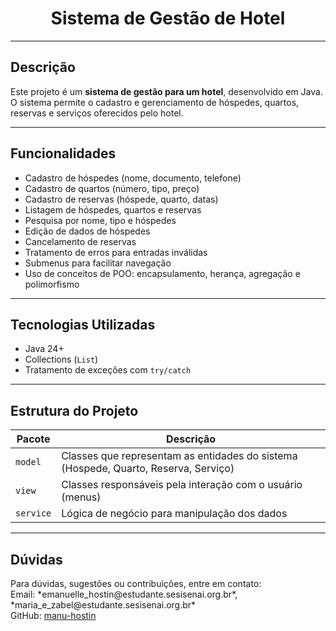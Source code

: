 <h1 style="text-align: center;">Sistema de Gestão de Hotel</h1>

---

## Descrição

Este projeto é um **sistema de gestão para um hotel**, desenvolvido em Java. O sistema permite o cadastro e gerenciamento de hóspedes, quartos, reservas e serviços oferecidos pelo hotel.

---

## Funcionalidades

- Cadastro de hóspedes (nome, documento, telefone)
- Cadastro de quartos (número, tipo, preço)
- Cadastro de reservas (hóspede, quarto, datas)
- Listagem de hóspedes, quartos e reservas
- Pesquisa por nome, tipo e hóspedes
- Edição de dados de hóspedes
- Cancelamento de reservas
- Tratamento de erros para entradas inválidas
- Submenus para facilitar navegação
- Uso de conceitos de POO: encapsulamento, herança, agregação e polimorfismo

---

## Tecnologias Utilizadas

- Java 24+
- Collections (`List`)
- Tratamento de exceções com `try/catch`

---

## Estrutura do Projeto

| Pacote    | Descrição                                                            |
|-----------|----------------------------------------------------------------------|
| `model`   | Classes que representam as entidades do sistema (Hospede, Quarto, Reserva, Serviço) |
| `view`    | Classes responsáveis pela interação com o usuário (menus)            |
| `service` | Lógica de negócio para manipulação dos dados                         |

---

## Dúvidas 
<p class="contact">
Para dúvidas, sugestões ou contribuições, entre em contato:<br>
Email: *emanuelle_hostin@estudante.sesisenai.org.br*, *maria_e_zabel@estudante.sesisenai.org.br*
<br>
GitHub: <a href="https://github.com/manu-hostin">manu-hostin</a>
</p>

